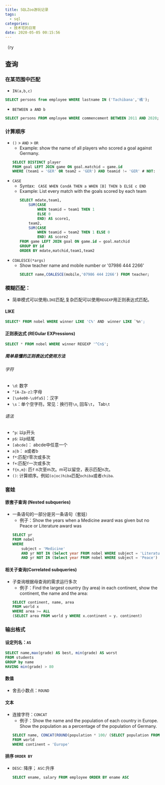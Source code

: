 ```yaml
---
title: SQLZoo游玩记录
tags:
  - sql
categories:
  - 技术宅的日常
date: 2020-05-05 00:15:56
---
```



<!--在此处插入概述-->

（ry

<!--more-->

<!--以下为正文-->

## 查询

### 在某范围中匹配
- `IN(a,b,c)`
```sql
SELECT persons from employee WHERE lastname IN ('Tachibana','橘');
```
- `BETWEEN a AND b`
```sql
SELECT persons FROM employee WHERE commencement BETWEEN 2011 AND 2020; # 含本数
```
### 计算顺序
- `()` > `AND` > `OR`
    - Example: show the name of all players who scored a goal against Germany.
    ```sql
    SELECT DISTINCT player
    FROM goal LEFT JOIN game ON goal.matchid = game.id
    WHERE (team1 = 'GER' OR team2 = 'GER') AND teamid != 'GER' # NOT:  WHERE team1 = 'GER' OR team2 = 'GER' AND teamid != 'GER'
    ```
- `CASE`
    - Syntax: ` CASE WHEN CondA THEN a WHEN [B] THEN b ELSE c END`
    - Example: List every match with the goals scored by each team
        ```sql
        SELECT mdate,team1,
            SUM(CASE
                WHEN teamid = team1 THEN 1
                ELSE 0
                END) AS score1,
            team2,
            SUM(CASE
                WHEN teamid = team2 THEN 1 ELSE 0
                END) AS score2
        FROM game LEFT JOIN goal ON game.id = goal.matchid
        GROUP BY id
        ORDER BY mdate,matchid,team1,team2
        ```
- `COALESCE(*args)`
    - Show teacher name and mobile number or '07986 444 2266'
        ```sql
        SELECT name,COALESCE(mobile,'07986 444 2266') FROM teacher;
        ```
###  模糊匹配：
- 简单模式可以使用`LIKE`匹配,复杂匹配可以使用`REGEXP`用正则表达式匹配。
#### LIKE
```sql
SELECT* FROM nobel WHERE winner LIKE 'C%' AND　winner LIKE `%n';
```
#### 正则表达式 (REGular EXPressions)
```sql
SELECT * FROM nobel WHERE winner REGEXP '^Cn$';
```
##### 简单易懂的正则表达式使用方法

###### 字符
- `\d`: 数字
- `^[A-Za-z]`:字母
- `[\u4e00-\u9fa5]`：汉字
- `\s`：单个空字符。常见：换行符`\n`, 回车`\t`， Tab`\t`
###### 语法
- `^p`: 以p开头
- `p$`: 以p结尾
- `[abcde]`： abcde中任意一个
- `a|b`： a或者b
- `f*`:匹配`f`零次或多次
- `f+`:匹配`f`一次或多次
- `f{n,m}`: 匹`f` n次至m次。m可以留空，表示匹配n次。
- `()`: 计算顺序。例如`(o|oc)hiba`匹配`ochiba`或者`chiba`.

### 套娃
#### 嵌套子查询 (Nested subqueries)
- 一条语句的一部分是另一条语句（套娃）
    - 例子：Show the years when a Medicine award was given but no Peace or Literature award was
    ```sql
    SELECT yr
    FROM nobel
    WHERE 
        subject = 'Medicine' 
        AND yr NOT IN (Select year FROM nobel WHERE subject = 'Literature')
        AND yr NOT IN (Select year FROM nobel WHERE subject = 'Peace')
    ```
#### 相关子查询(Correlated subqueries)
- 子查询根据母查询的需求运行多次
    - 例子：Find the largest country (by area) in each continent, show the continent, the name and the area:
    ```sql
    SELECT continent, name, area
    FROM world x
    WHERE area >= ALL
    (SELECT area FROM world y WHERE x.continent = y. continent)
    ```
### 输出格式
#### 设定列名：`AS`
``` sql
SELECT name,max(grade) AS best, min(grade) AS worst
FROM students
GROUP by name
HAVING min(grade) > 80
```
#### 数值
- 舍去小数点：`ROUND`
#### 文本
- 连接字符：`CONCAT`
    - 例子：Show the name and the population of each country in Europe. Show the population as a percentage of the population of Germany.
    ```sql
    SELECT name, CONCAT(ROUND(population * 100/ (SELECT population FROM world WHERE name = 'Germany')),'%') AS percentage
    FROM world 
    WHERE continent = 'Europe'
    ```
#### 排序 `ORDER BY`
- `DESC`: 降序； `ASC`:升序
    ```sql
    SELECT ename, salary FROM employee ORDER BY ename ASC
    ```